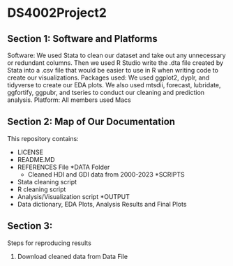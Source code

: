 # DS4002Project2

## Section 1: Software and Platforms
Software: We used Stata to clean our dataset and take out any unnecessary or redundant columns. Then we used R Studio write the .dta file created by Stata into a .csv file that would be easier to use in R when writing code to create our visualizations. 
Packages used: We used ggplot2, dyplr, and tidyverse to create our EDA plots. We also used mtsdii, forecast, lubridate, ggfortify, ggpubr, and tseries to conduct our cleaning and prediction analysis. 
Platform: All members used Macs



## Section 2: Map of Our Documentation 
This repository contains:
* LICENSE
* README.MD
* REFERENCES File
*DATA Folder 
  * Cleaned HDI and GDI data from 2000-2023
*SCRIPTS
* Stata cleaning script
* R cleaning script
* Analysis/Visualization script
*OUTPUT
* Data dictionary, EDA Plots, Analysis Results and Final Plots

## Section 3:
Steps for reproducing results
1. Download cleaned data from Data File



